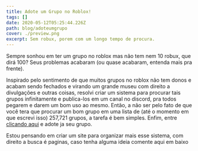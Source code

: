 ```yaml
---
title: Adote um Grupo no Roblox!
tags: []
date: 2020-05-12T05:25:44.226Z
path: blog/adoteumgrupo
cover: ./preview.png
excerpt: Sem robux, porem com um longo tempo de procura.
---
```


Sempre sonhou em ter um grupo no roblox mas não tem nem 10 robux, que dirá 100? Seus problemas acabaram (ou quase acabaram, entenda mais pra frente).

Inspirado pelo sentimento de que muitos grupos no roblox não tem donos e acabam sendo fechados e virando um grande museu com direito a divulgações e outras coisas, resolvi criar um sistema para procurar tais grupos infinitamente e publica-los em um canal no discord, pra todos pegarem e darem um bom uso ao mesmo.
Então, a não ser pelo fato de que você tera que procurar um bom grupo em uma lista de (até o momento em que escrevi isso) 257,721 grupos, a tarefa é bem simples. Enfim, entre [clicando aqui](https://discord.gg/W6NnC5C) e adote ja seu grupo.

Estou pensando em criar um site para organizar mais esse sistema, com direito a busca é paginas, caso tenha alguma ideia comente aqui em baixo
